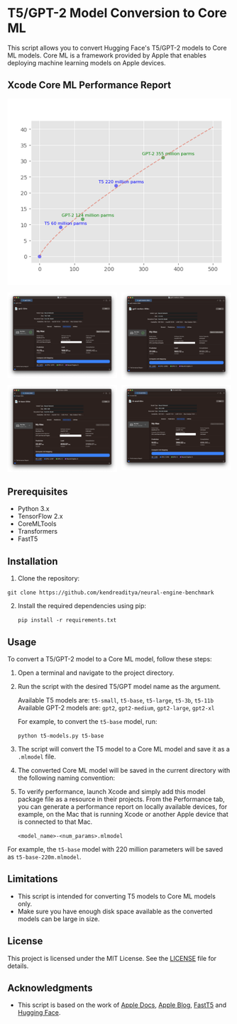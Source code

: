 # T5/GPT-2 Model Conversion to Core ML

This script allows you to convert Hugging Face's T5/GPT-2 models to Core ML models. Core ML is a framework provided by Apple that enables deploying machine learning models on Apple devices.

## Xcode Core ML Performance Report
![](/assets/models-graph.png)

<div style='display: grid; grid-template-columns: repeat(2, 1fr); grid-gap: 10px;'>
  <div>
    <img src='./assets/gpt2-124m.png#1' alt= 'gpt2-124m'>
  </div>
  <div>
    <img src='./assets/gpt2-medium-355m.png#1' alt='gpt2-355m'>
  </div>
  <div>
    <img src='./assets/t5-base-220m.png#1' alt='t5-220m'>
  </div>
  <div>
    <img src='./assets/t5-small-60m.png#1' alt=;t5-60m'>
  </div>
</div>


## Prerequisites

- Python 3.x
- TensorFlow 2.x
- CoreMLTools
- Transformers
- FastT5

## Installation

1. Clone the repository:

`git clone https://github.com/kendreaditya/neural-engine-benchmark`

2. Install the required dependencies using pip:

   `pip install -r requirements.txt`

## Usage

To convert a T5/GPT-2 model to a Core ML model, follow these steps:

1. Open a terminal and navigate to the project directory.

2. Run the script with the desired T5/GPT model name as the argument.
   
   Available T5 models are: `t5-small`, `t5-base`, `t5-large`, `t5-3b`, `t5-11b`
   Available GPT-2 models are: `gpt2`, `gpt2-medium`, `gpt2-large`, `gpt2-xl`

   For example, to convert the `t5-base` model, run:

   ```python t5-models.py t5-base```

1. The script will convert the T5 model to a Core ML model and save it as a `.mlmodel` file.

2. The converted Core ML model will be saved in the current directory with the following naming convention:

3. To verify performance, launch Xcode and simply add this model package file as a resource in their projects. From the Performance tab, you can generate a performance report on locally available devices, for example, on the Mac that is running Xcode or another Apple device that is connected to that Mac.

   `<model_name>-<num_params>.mlmodel`

For example, the `t5-base` model with 220 million parameters will be saved as `t5-base-220m.mlmodel`.

## Limitations

- This script is intended for converting T5 models to Core ML models only.
- Make sure you have enough disk space available as the converted models can be large in size.

## License

This project is licensed under the MIT License. See the [LICENSE](LICENSE) file for details.

## Acknowledgments

- This script is based on the work of [Apple Docs](https://coremltools.readme.io/docs/composite-operators), [Apple Blog](https://machinelearning.apple.com/research/neural-engine-transformers#figure3), [FastT5](https://github.com/madlag/fastT5) and [Hugging Face](https://huggingface.co/).
